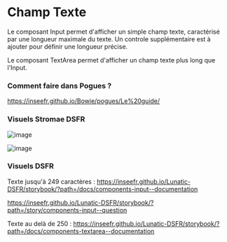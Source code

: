 # Champ Texte

Le composant Input permet d'afficher un simple champ texte, caractérisé par une longueur maximale du texte.
Un controle supplémentaire est à ajouter pour définir une longueur précise.

Le composant TextArea permet d'afficher un champ texte plus long que l'Input.

### Comment faire dans Pogues ?

https://inseefr.github.io/Bowie/pogues/Le%20guide/

### Visuels Stromae DSFR

![image](https://github.com/InseeFr/Stromae/assets/71011059/ce116620-812c-446b-a964-5ffe6e18e41d)


![image](https://github.com/InseeFr/Stromae/assets/71011059/c904318e-dd4b-4af3-9f5b-f8b353f3f2b2)


### Visuels DSFR
Texte jusqu'à 249 caractères :
https://inseefr.github.io/Lunatic-DSFR/storybook/?path=/docs/components-input--documentation

https://inseefr.github.io/Lunatic-DSFR/storybook/?path=/story/components-input--question

Texte au delà de 250 : 
https://inseefr.github.io/Lunatic-DSFR/storybook/?path=/docs/components-textarea--documentation

